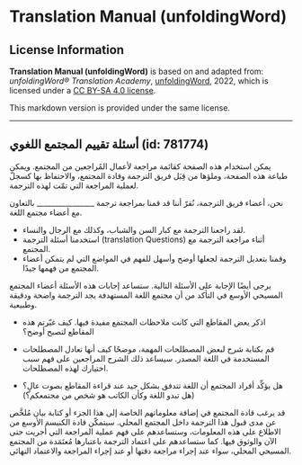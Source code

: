# Translation Manual (unfoldingWord)

## License Information

**Translation Manual (unfoldingWord)** is based on and adapted from: _unfoldingWord® Translation Academy_, [unfoldingWord](https://unfoldingword.org/utw), 2022, which is licensed under a [CC BY-SA 4.0 license](https://creativecommons.org/licenses/by-sa/4.0/legalcode.en).

This markdown version is provided under the same license.



--------------------------------

## أسئلة تقييم المجتمع اللغوي (id: 781774)

يمكن استخدام هذه الصفحة كقائمة مراجعة لأعمال المُراجعين من المجتمع. ويمكن طباعة هذه الصفحة، وملؤها من قِبَل فريق الترجمة وقادة المجتمع، والاحتفاظ بها كسجلّ لعملية المراجعة التي تمّت لهذه الترجمة.

نحن، أعضاء فريق الترجمة، نُقرّ أننا قد قمنا بمراجعة ترجمة \_\_\_\_\_\_\_\_\_\_\_\_\_\_\_\_ بالتعاون مع أعضاء مجتمع اللغة.

* لقد راجعنا الترجمة مع كبار السن والشباب، وكذلك مع الرجال والنساء.
* استخدمنا أسئلة الترجمة (translation Questions) أثناء مراجعة الترجمة مع المجتمع.
* وقمنا بتعديل الترجمة لجعلها أوضح وأسهل للفهم في المواضع التي لم يتمكن أعضاء المجتمع من فهمها جيدًا.

يرجى أيضًا الإجابة على الأسئلة التالية. ستساعد إجابات هذه الأسئلة أعضاء المجتمع المسيحي الأوسع في التأكد من أن مجتمع اللغة المستهدفة يجد الترجمة واضحة ودقيقة وطبيعية.

* اذكر بعض المقاطع التي كانت ملاحظات المجتمع مفيدة فيها. كيف غيّرتم هذه المقاطع لتصبح أوضح؟

* قم بكتابة شرح لبعض المصطلحات المهمة، موضحًا كيف أنها تعادل المصطلحات المستخدمة في اللغة المصدر. سيساعد ذلك الشرح المراجعين على فهم سبب اختيارك لهذه المصطلحات.

* هل يؤكِّد أفراد المجتمع أن اللغة تتدفق بشكل جيد عند قراءة المقاطع بصوت عالٍ؟ (هل تبدو اللغة وكأن الكاتب هو شخص من مجتمعكم؟)

قد يرغب قادة المجتمع في إضافة معلوماتهم الخاصة إلى هذا الجزء أو كتابة بيان مُلخَّص عن مدى قبول هذا الترجمة داخل المجتمع المحلي. سيتمكّن قادة الكنيسة الأوسع من الاطلاع على هذه المعلومات، وستساعدهم على فهم عملية المراجعة التي أُجريت حتى الآن والوثوق فيها. كما ستساعدهم على اعتماد الترجمة باعتبارها مُعتَمَدة من المجتمع المسيحي المحلي، سواء عند إجراء مراجعة دقتها أو عند إجراء المراجعة والاعتماد النهائي.  
  
  


